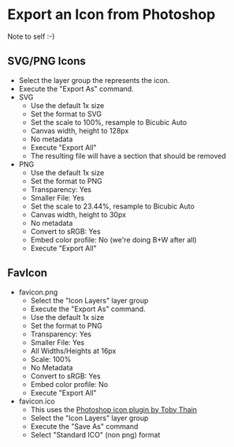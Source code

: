 # Export an Icon from Photoshop

Note to self :-)

## SVG/PNG Icons

* Select the layer group the represents the icon.
* Execute the "Export As" command.
* SVG
    * Use the default 1x size
    * Set the format to SVG
    * Set the scale to 100%, resample to Bicubic Auto
    * Canvas width, height to 128px
    * No metadata
    * Execute "Export All"
    * The resulting file will have a <metadata /> section that should be removed
* PNG
    * Use the default 1x size
    * Set the format to PNG
    * Transparency: Yes
    * Smaller File: Yes
    * Set the scale to 23.44%, resample to Bicubic Auto
    * Canvas width, height to 30px
    * No metadata
    * Convert to sRGB: Yes
    * Embed color profile: No (we're doing B+W after all)
    * Execute "Export All"

## FavIcon

* favicon.png
    * Select the "Icon Layers" layer group
    * Execute the "Export As" command.
    * Use the default 1x size
    * Set the format to PNG
    * Transparency: Yes
    * Smaller File: Yes
    * All Widths/Heights at 16px
    * Scale: 100%
    * No Metadata
    * Convert to sRGB: Yes
    * Embed color profile: No
    * Execute "Export All"
* favicon.ico
    * This uses the [Photoshop icon plugin by Toby Thain](http://www.telegraphics.com.au/svn/icoformat/trunk/dist/README.html)
    * Select the "Icon Layers" layer group
    * Execute the "Save As" command
    * Select "Standard ICO" (non png) format
